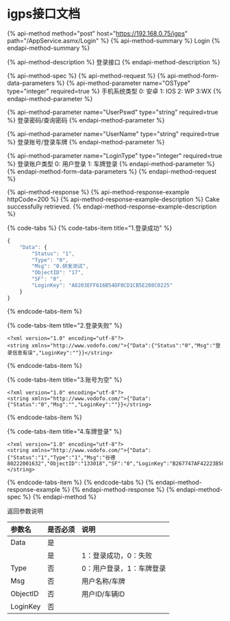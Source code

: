 # igps接口文档

{% api-method method="post" host="https://192.168.0.75/igps" path="/AppService.asmx/Login" %}
{% api-method-summary %}
Login
{% endapi-method-summary %}

{% api-method-description %}
登录接口
{% endapi-method-description %}

{% api-method-spec %}
{% api-method-request %}
{% api-method-form-data-parameters %}
{% api-method-parameter name="OSType" type="integer" required=true %}
手机系统类型 0: 安卓 1: IOS 2: WP 3:WX
{% endapi-method-parameter %}

{% api-method-parameter name="UserPswd" type="string" required=true %}
登录密码/查询密码
{% endapi-method-parameter %}

{% api-method-parameter name="UserName" type="string" required=true %}
登录账号/登录车牌
{% endapi-method-parameter %}

{% api-method-parameter name="LoginType" type="integer" required=true %}
登录账户类型  0: 用户登录  1: 车牌登录
{% endapi-method-parameter %}
{% endapi-method-form-data-parameters %}
{% endapi-method-request %}

{% api-method-response %}
{% api-method-response-example httpCode=200 %}
{% api-method-response-example-description %}
Cake successfully retrieved.
{% endapi-method-response-example-description %}

{% code-tabs %}
{% code-tabs-item title="1.登录成功" %}
```javascript
{
    "Data": {
        "Status": "1",
        "Type": "0",
        "Msg": "0.研发测试",
        "ObjectID": "17",
        "SF": "0",
        "LoginKey": "A8203EFF616B54DF0CD1CB5E208C0225"
    }
}
```
{% endcode-tabs-item %}

{% code-tabs-item title="2.登录失败" %}
```markup
<?xml version="1.0" encoding="utf-8"?>
<string xmlns="http://www.vodofo.com/">{"Data":{"Status":"0","Msg":"登录信息有误","LoginKey":""}}</string>
```
{% endcode-tabs-item %}

{% code-tabs-item title="3.账号为空" %}
```markup
<?xml version="1.0" encoding="utf-8"?>
<string xmlns="http://www.vodofo.com/">{"Data":{"Status":"0","Msg":"","LoginKey":""}}</string>
```
{% endcode-tabs-item %}

{% code-tabs-item title="4.车牌登录" %}
```markup
<?xml version="1.0" encoding="utf-8"?>
<string xmlns="http://www.vodofo.com/">{"Data":{"Status":"1","Type":"1","Msg":"谷德80222001632","ObjectID":"133018","SF":"0","LoginKey":"B267747AF42223B50F6BB7B7934F4F80"}}</string>
```
{% endcode-tabs-item %}
{% endcode-tabs %}
{% endapi-method-response-example %}
{% endapi-method-response %}
{% endapi-method-spec %}
{% endapi-method %}

返回参数说明

| 参数名 | 是否必须 | 说明 |
| :--- | :--- | :--- |
| Data | 是 |  |
|  | 是 | 1：登录成功，0：失败 |
| Type | 否 | 0：用户登录，1：车牌登录 |
| Msg | 否 | 用户名称/车牌 |
| ObjectID | 否 | 用户ID/车辆ID |
| LoginKey | 否 |  |



